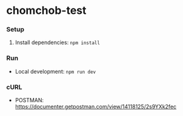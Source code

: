 # chomchob-test

### Setup
1. Install dependencies: `npm install`

### Run
- Local development: `npm run dev`

### cURL
- POSTMAN: https://documenter.getpostman.com/view/14118125/2s9YXk2fec
